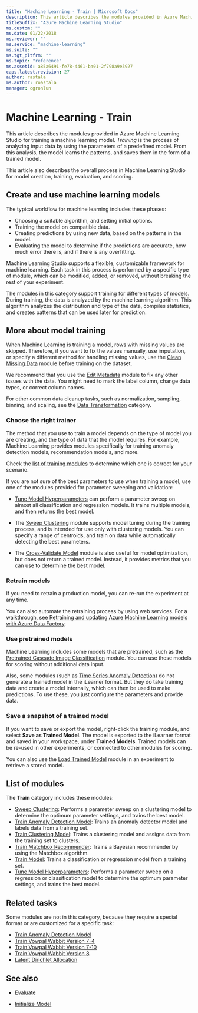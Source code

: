 ```yaml
---
title: "Machine Learning - Train | Microsoft Docs"
description: This article describes the modules provided in Azure Machine Learning Studio for training a machine learning model.
titleSuffix: "Azure Machine Learning Studio"
ms.custom: ""
ms.date: 01/22/2018
ms.reviewer: ""
ms.service: "machine-learning"
ms.suite: ""
ms.tgt_pltfrm: ""
ms.topic: "reference"
ms.assetid: a85a6491-fe78-4461-ba01-2f798a9e3927
caps.latest.revision: 27
author: rastala
ms.author: roastala
manager: cgronlun
---
```

# Machine Learning - Train

This article describes the modules provided in Azure Machine Learning Studio for training a machine learning model. _Training_ is the process of analyzing input data by using the parameters of a predefined model. From this analysis, the model learns the patterns, and saves them in the form of a trained model.

This article also describes the overall process in Machine Learning Studio for model creation, training, evaluation, and scoring.

## Create and use machine learning models

The typical workflow for machine learning includes these phases:

- Choosing a suitable algorithm, and setting initial options.
- Training the model on compatible data.
- Creating predictions by using new data, based on the patterns in the model.
- Evaluating the model to determine if the predictions are accurate, how much error there is, and if there is any overfitting.

Machine Learning Studio supports a flexible, customizable framework for machine learning. Each task in this process is performed by a specific type of module, which can be modified, added, or removed, without breaking the rest of your experiment. 

The modules in this category support training for different types of models. During training, the data is analyzed by the machine learning algorithm. This algorithm analyzes the distribution and type of the data, compiles statistics, and creates patterns that can be used later for prediction.

## More about model training

When Machine Learning is training a model, rows with missing values are skipped. Therefore, if you want to fix the values manually, use imputation, or specify a different method for handling missing values, use the [Clean Missing Data](clean-missing-data.md) module before training on the dataset.

We recommend that you use the [Edit Metadata](edit-metadata.md) module to fix any other issues with the data. You might need to mark the label column, change data types, or correct column names.

For other common data cleanup tasks, such as normalization, sampling, binning, and scaling, see the [Data Transformation](data-transformation.md) category.

### Choose the right trainer

The method that you use to train a model depends on the type of model you are creating, and the type of data that the model requires. For example, Machine Learning provides modules specifically for training anomaly detection models, recommendation models, and more.

Check the [list of training modules](#bkmk_ModList) to determine which one is correct for your scenario.

If you are not sure of the best parameters to use when training a model, use one of the modules provided for parameter sweeping and validation:

+  [Tune Model Hyperparameters](tune-model-hyperparameters.md) can perform a parameter sweep on almost all classification and regression models. It trains multiple models, and then returns the best model. 

+ The [Sweep Clustering](sweep-clustering.md) module supports model tuning during the training process, and is intended for use only with clustering models. You can specify a range of centroids, and train on data while automatically detecting the best parameters.

+ The [Cross-Validate Model](cross-validate-model.md) module is also useful for model optimization, but does not return a trained model. Instead, it provides metrics that you can use to determine the best model.

### Retrain models

If you need to retrain a production model, you can re-run the experiment at any time.

You can also automate the retraining process by using web services. For a walkthrough, see [Retraining and updating Azure Machine Learning models with Azure Data Factory](https://azure.microsoft.com/blog/retraining-and-updating-azure-machine-learning-models-with-azure-data-factory/).

### Use pretrained models

Machine Learning includes some models that are pretrained, such as the [Pretrained Cascade Image Classification](pretrained-cascade-image-classification.md) module. You can use these models for scoring without additional data input.

Also, some modules (such as [Time Series Anomaly Detection](time-series-anomaly-detection.md)) do not generate a trained model in the iLearner format. But they do take training data and create a model internally, which can then be used to make predictions. To use these, you just configure the parameters and provide data. 

### Save a snapshot of a trained model

If you want to save or export the model, right-click the training module, and select **Save as Trained Model**. The model is exported to the iLearner format and saved in your workspace, under **Trained Models**. Trained models can be re-used in other experiments, or connected to other modules for scoring.

You can also use the [Load Trained Model](load-trained-model.md) module in an experiment to retrieve a stored model.

## <a name = "bkmk_ModList"></a> List of modules

The **Train** category includes these modules:

+ [Sweep Clustering](sweep-clustering.md): Performs a parameter sweep on a clustering model to determine the optimum parameter settings, and trains the best model.
+ [Train Anomaly Detection Model](train-anomaly-detection-model.md): Trains an anomaly detector model and labels data from a training set.
+ [Train Clustering Model](train-clustering-model.md): Trains a clustering model and assigns data from the training set to clusters.
+ [Train Matchbox Recommender](train-matchbox-recommender.md): Trains a Bayesian recommender by using the Matchbox algorithm.
+ [Train Model](train-model.md): Trains a classification or regression model from a training set.
+ [Tune Model Hyperparameters](tune-model-hyperparameters.md): Performs a parameter sweep on a regression or classification model to determine the optimum parameter settings, and trains the best model.

## Related tasks

Some modules are not in this category, because they require a special format or are customized for a specific task:

+ [Train Anomaly Detection Model](train-anomaly-detection-model.md)
+ [Train Vowpal Wabbit Version 7-4](train-vowpal-wabbit-version-7-4-model.md) 
+ [Train Vowpal Wabbit Version 7-10](train-vowpal-wabbit-version-7-10-model.md)
+ [Train Vowpal Wabbit Version 8](train-vowpal-wabbit-version-8-model.md)
+ [Latent Dirichlet Allocation](latent-dirichlet-allocation.md)

## See also

- [Evaluate](machine-learning-evaluate.md)

- [Initialize Model](machine-learning-initialize-model.md)
